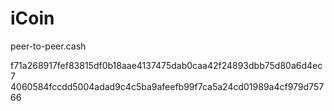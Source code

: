 # iCoin
peer-to-peer.cash

f71a268917fef83815df0b18aae4137475dab0caa42f24893dbb75d80a6d4ec7
4060584fccdd5004adad9c4c5ba9afeefb99f7ca5a24cd01989a4cf979d75766

